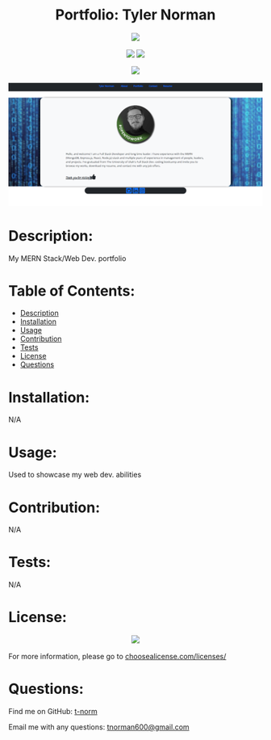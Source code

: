 # <h1 align="center">Portfolio: Tyler Norman</h1>

<p align="center"><img src="https://img.shields.io/badge/License-GNU GPLv3-blue?style=plastic" /></p>
<p align="center">
    <img src="https://img.shields.io/badge/Skillset-Full%20Stack%20Dev-blue?style=plastic" />
    <img src="https://img.shields.io/badge/Skillset-Portfolio-blue?style=plastic" />
</p>
<p align="center">
    <img src="https://img.shields.io/badge/Made%20With-React-blue?style=plastic" />
</p>

![alt text](./public/img/demo.png)

# Description:
My MERN Stack/Web Dev. portfolio

# Table of Contents:
- [Description](#description)
- [Installation](#installation)
- [Usage](#usage)
- [Contribution](#contribution)
- [Tests](#tests)
- [License](#license)
- [Questions](#questions)

# Installation:
N/A

# Usage:
Used to showcase my web dev. abilities

# Contribution:
N/A

# Tests:
N/A

# License:

<p align="center"><img src="https://img.shields.io/badge/License-GNU GPLv3-blue?style=plastic" /></p>


For more information, please go to <a href="https://choosealicense.com/licenses/" target="_blank">choosealicense.com/licenses/</a>



# Questions:


Find me on GitHub: [t-norm](https://github.com/t-norm)

Email me with any questions: tnorman600@gmail.com